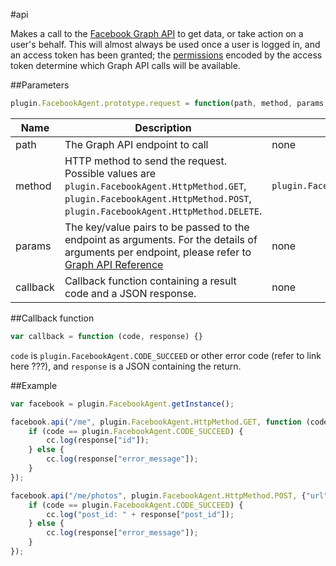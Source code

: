 #api

Makes a call to the [Facebook Graph API](http://developers.facebook.com/docs/reference/api/) to get data, or take action on a user's behalf. This will almost always be used once a user is logged in, and an access token has been granted; the [permissions](https://developers.facebook.com/docs/facebook-login/permissions/) encoded by the access token determine which Graph API calls will be available.

##Parameters

```javascript
plugin.FacebookAgent.prototype.request = function(path, method, params, callback){}
```

|Name|Description|Default|
|----|-----------|-------|
|path|The Graph API endpoint to call|none|
|method|HTTP method to send the request. Possible values are `plugin.FacebookAgent.HttpMethod.GET`, `plugin.FacebookAgent.HttpMethod.POST`, `plugin.FacebookAgent.HttpMethod.DELETE`.|`plugin.FacebookAgent.HttpMethod.GET`|
|params|The key/value pairs to be passed to the endpoint as arguments. For the details of arguments per endpoint, please refer to [Graph API Reference](http://developers.facebook.com/docs/graph-api/reference/)|none|
|callback|Callback function containing a result code and a JSON response.|none|

##Callback function
```javascript
var callback = function (code, response) {}
```

`code` is `plugin.FacebookAgent.CODE_SUCCEED` or other error code (refer to link here ???), and `response` is a JSON containing the return.

##Example

```javascript
var facebook = plugin.FacebookAgent.getInstance();

facebook.api("/me", plugin.FacebookAgent.HttpMethod.GET, function (code, response) {
    if (code == plugin.FacebookAgent.CODE_SUCCEED) {
        cc.log(response["id"]);
    } else {
        cc.log(response["error_message"]);
    }
});

facebook.api("/me/photos", plugin.FacebookAgent.HttpMethod.POST, {"url": "http://files.cocos2d-x.org/images/orgsite/logo.png"}, function (code, response) {
    if (code == plugin.FacebookAgent.CODE_SUCCEED) {
        cc.log("post_id: " + response["post_id"]);
    } else {
        cc.log(response["error_message"]);
    }
});

```
